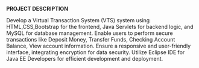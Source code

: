 **PROJECT DESCRIPTION**

Develop a Virtual Transaction System (VTS) system using HTML,CSS,Bootstrap for the frontend, Java Servlets for backend logic, and MySQL for database management. Enable users to perform secure transactions like Deposit Money, Transfer Funds, Checking Account Balance, View account information. Ensure a responsive and user-friendly interface, integrating encryption for data security. Utilize Eclipse IDE for Java EE Developers for efficient development and deployment.
